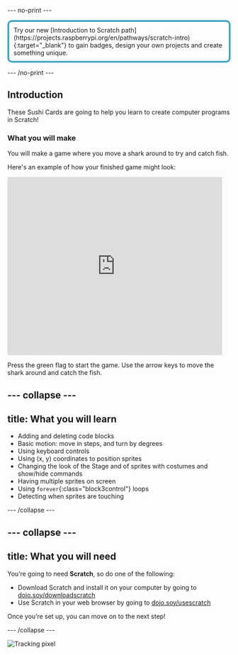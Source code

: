 --- no-print ---

<p style="border: 4px solid #41a6c4; padding: 10px; border-radius: 10px;">
Try our new [Introduction to Scratch path](https://projects.raspberrypi.org/en/pathways/scratch-intro){:target="_blank"} to gain badges, design your own projects and create something unique.
</p>

--- /no-print ---

## Introduction

These Sushi Cards are going to help you learn to create computer programs in Scratch!

### What you will make

You will make a game where you move a shark around to try and catch fish.

Here's an example of how your finished game might look:

<div class="scratch-preview">
  <iframe allowtransparency="true" width="485" height="402" src="https://scratch.mit.edu/projects/embed/205355052/?autostart=false" frameborder="0"></iframe>
</div>

Press the green flag to start the game. Use the arrow keys to move the shark around and catch the fish.

--- collapse ---
---
title: What you will learn
---

* Adding and deleting code blocks
* Basic motion: move in steps, and turn by degrees
* Using keyboard controls
* Using (x, y) coordinates to position sprites
* Changing the look of the Stage and of sprites with costumes and show/hide commands
* Having multiple sprites on screen
* Using `forever`{:class="block3control"} loops
* Detecting when sprites are touching

--- /collapse ---

--- collapse ---
---
title: What you will need
---

You’re going to need **Scratch**, so do one of the following:

+ Download Scratch and install it on your computer by going to [dojo.soy/downloadscratch](http://dojo.soy/downloadscratch)
+ Use Scratch in your web browser by going to [dojo.soy/usescratch](http://dojo.soy/usescratch)

Once you’re set up, you can move on to the next step!

--- /collapse ---

![Tracking pixel](http://code.org/api/hour/begin_coderdojo_sushi.png)

